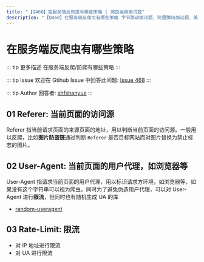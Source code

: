 ```yaml
---
title: "【Q460】在服务端反爬虫有哪些策略 | 爬虫高频面试题"
description: "【Q460】在服务端反爬虫有哪些策略 字节跳动面试题、阿里腾讯面试题、美团小米面试题。"
---
```


# 在服务端反爬虫有哪些策略

::: tip 更多描述
在服务端反爬/防爬有哪些策略
:::

::: tip Issue
欢迎在 Gtihub Issue 中回答此问题: [Issue 468](https://github.com/shfshanyue/Daily-Question/issues/468)
:::

::: tip Author
回答者: [shfshanyue](https://github.com/shfshanyue)
:::

## 01 Referer: 当前页面的访问源

Referer 指当前请求页面的来源页面的地址，用以判断当前页面的访问源。一般用以反爬，比如**图片防盗链**通过判断 `Referer` 是否目标网站而对图片替换为禁止标志的图片。

## 02 User-Agent: 当前页面的用户代理，如浏览器等

User-Agent 指请求当前页面的用户代理，用以标识请求方环境，如浏览器等，如果没有这个字符串可以视为爬虫。同时为了避免伪造用户代理，可以对 User-Agent 进行**限流**，但同时也有随机生成 UA 的库

- [random-useragent](https://github.com/skratchdot/random-useragent)

## 03 Rate-Limit: 限流

- 对 IP 地址进行限流
- 对 UA 进行限流
